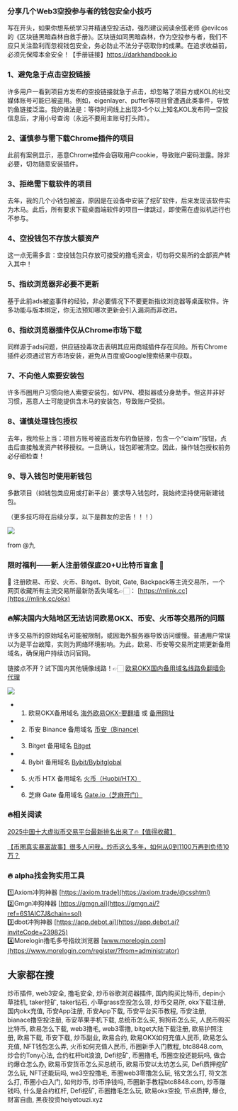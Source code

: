 ### 分享几个Web3空投参与者的钱包安全小技巧

写在开头，如果你想系统学习并精通空投活动，强烈建议阅读余弦老师 @evilcos 的《区块链黑暗森林自救手册》。区块链如同黑暗森林，作为空投参与者，我们不应只关注盈利而忽视钱包安全，务必防止不法分子窃取你的成果。在追求收益前，必须先保障本金安全！【手册链接】https://darkhandbook.io

### 1、避免急于点击空投链接
许多用户一看到项目方发布的空投链接就急于点击，却忽略了项目方或KOL的社交媒体账号可能已被盗用。例如，eigenlayer、puffer等项目曾遭遇此类事件，导致钓鱼链接泛滥。我的做法是：等待时间线上出现3-5个以上知名KOL发布同一空投信息后，才用小号查询（永远不要用主账号打头阵）。

### 2、谨慎参与需下载Chrome插件的项目
此前有案例显示，恶意Chrome插件会窃取用户cookie，导致账户密码泄露。除非必要，切勿随意安装插件。

### 3、拒绝需下载软件的项目
去年，我的几个小钱包被盗，原因是在设备中安装了挖矿软件，后来发现该软件实为木马。此后，所有要求下载桌面端软件的项目一律跳过，即使需在虚拟机运行也不参与。

### 4、空投钱包不存放大额资产
这一点无需多言：空投钱包只存放可接受的撸毛资金，切勿将交易所的全部资产转入其中！

### 5、指纹浏览器非必要不更新
基于此前ads被盗事件的经验，非必要情况下不要更新指纹浏览器等桌面软件。许多功能与版本绑定，你无法预知哪次更新会引入漏洞而非改进。

### 6、指纹浏览器插件仅从Chrome市场下载
同样源于ads问题，供应链投毒攻击表明其应用商城插件存在风险。所有Chrome插件必须通过官方市场安装，避免从百度或Google搜索结果中获取。

### 7、不向他人索要安装包
许多币圈用户习惯向他人索要安装包，如VPN、模拟器或分身助手。但这并非好习惯，恶意人士可能提供含木马的安装包，导致账户受损。

### 8、谨慎处理钱包授权
去年，我险些上当：项目方账号被盗后发布钓鱼链接，包含一个“claim”按钮，点击后直接触发资产转移授权。一旦确认，钱包即被清空。因此，操作钱包授权前务必仔细检查！

### 9、导入钱包时使用新钱包
多数项目（如钱包类应用或打新平台）要求导入钱包时，我始终坚持使用新建钱包。

（更多技巧将在后续分享，以下是群友的忠告！！！）

[![](https://307e939.webp.li/20250715193601446.png)](https://btc8848.com/top-10-exchanges)

from @九

### 限时福利——新人注册领保底20+U比特币盲盒 🎁
🎁 注册欧易、币安、火币、Bitget、Bybit, Gate, Backpack等主流交易所，一个网页收藏所有主流交易所最新防丢失域名👉🏻： [https://mlink.cc](https://mlink.cc/okx)

### 🔥解决国内大陆地区无法访问欧易OKX、币安、火币等交易所的问题
许多交易所的原始域名可能被限制，或因海外服务器导致访问缓慢。普通用户常误以为是平台故障，实则为网络环境影响。为此，欧易、币安等交易所定期更新备用域名，确保用户持续访问官网。

链接点不开？试下国内其他镜像线路！👉🏻 [欧易OKX国内备用域名线路免翻墙免代理](https://vlink.cc/okxcn)

[![](https://307e939.webp.li/20250812124552161.png)](https://vlink.cc/okxcn)

- 1. 欧易OKX备用域名 [海外欧易OKX-要翻墙](https://www.okx.com/join/74873351) 或 [备用网址](https://www.oucnyi.net/zh-hans/join/74873351) 
- 2. 币安 Binance 备用域名 [币安（Binance)](https://accounts.binance.com/zh-CN/register?ref=36457687)
- 3. Bitget 备用域名 [Bitget](https://www.bitget.com/zh-CN/referral/register?from=referral&clacCode=VRNEYUTR)
- 4. Bybit 备用域名 [Bybit/Bybitglobal](https://www.bybitglobal.com/zh-MY/invite/?ref=VMKORMM)
- 5. 火币 HTX 备用域名 [火币（Huobi/HTX）](https://www.htx.com/invite/zh-cn/1f?invite_code=whf45223)
- 6. 芝麻 Gate 备用域名 [Gate.io（芝麻开门）](https://www.gate.io/zh/signup?ref_type=103&ref=A1ERAQ)

### 🔥相关阅读
[2025中国十大虚拟币交易平台最新排名出来了🔥【值得收藏】](https://btc8848.com/top-10-exchanges/)

[【币圈真实暴富故事】很多人问我，炒币这么多年，如何从0到1100万再到负债10万？](https://heiyetouzi.xyz/biquanstory001/)

### 🔥 alpha找金狗实用工具
1️⃣Axiom冲狗神器 [https://axiom.trade](https://axiom.trade/@csshtml)  
2️⃣Gmgn冲狗神器 [https://gmgn.ai](https://gmgn.ai/?ref=6S1AIC7J&chain=sol)  
3️⃣dbot冲狗神器 [https://app.debot.ai](https://app.debot.ai?inviteCode=239825)  
4️⃣Morelogin撸毛多号指纹浏览器 [www.morelogin.com](https://www.morelogin.com/register/?from=administrator)  

## 大家都在搜
炒币插件, web3安全, 撸毛安全, 炒币谷歌浏览器插件, 国内购买比特币, depin小草挂机, taker挖矿, taker钻石, 小草grass空投怎么领, 炒币交易所, okx下载注册, 国内okx充值, 币安App注册, 币安App下载, 币安平台买币教程, 币安注册, bianace撸空投注册, 币安苹果手机下载, 总统币怎么买, 狗狗币怎么买, 人民币购买比特币, 欧易怎么下载, web3撸毛, web3零撸, bitget大陆下载注册, 欧易护照注册, 欧易下载, 币安下载, 炒币副业, 欧易合约, 欧易OKX如何充值人民币, 欧易怎么充值, NFT钱包怎么弄, 火币如何充值人民币, 币圈新手入门教程, btc8848.com, 炒合约Tony心法, 合约杠杆bit浪浪, Defi挖矿, 币圈撸毛, 币圈空投还能玩吗, 做合约爆仓怎么办, 欧易币安货币怎么买总统币, 欧易币安以太坊怎么买, Defi质押挖矿怎么玩, NFT还能玩吗, we3空投撸毛, 币圈web3零撸怎么玩, 铭文怎么打, 符文怎么打, 币圈小白入门, 如何炒币, 炒币挣钱吗, 币圈新手教程btc8848.com, 炒币赚钱吗, 什么是合约杠杆, Defi挖矿, 币圈撸毛怎么玩, 欧易okx空投, 节点质押, 爆仓, 财富自由, 黑夜投资heiyetouzi.xyz
